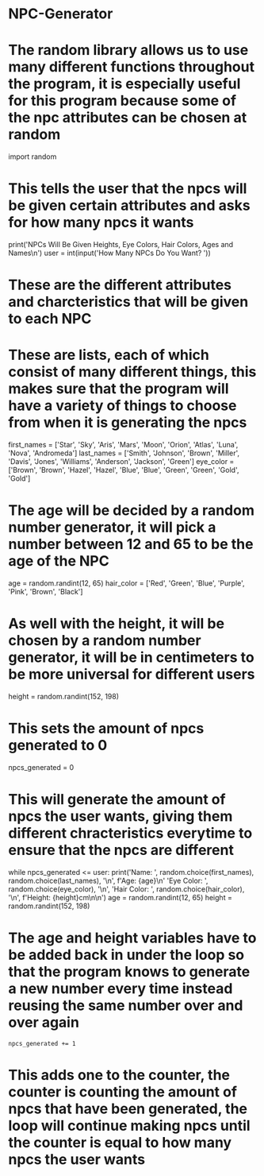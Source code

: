 # NPC-Generator
# The random library allows us to use many different functions throughout the program, it is especially useful for this program because some of the npc attributes can be chosen  at random
import random

# This tells the user that the npcs will be given certain attributes and asks for how many npcs it wants
print('NPCs Will Be Given Heights, Eye Colors, Hair Colors, Ages and Names\n')
user = int(input('How Many NPCs Do You Want? '))


# These are the different attributes and charcteristics that will be given to each NPC
# These are lists, each of which consist of many different things, this makes sure that the program will have a variety of things to choose from when it is generating the npcs
first_names = ['Star', 'Sky', 'Aris', 'Mars', 'Moon', 'Orion', 'Atlas', 'Luna', 'Nova', 'Andromeda']
last_names = ['Smith', 'Johnson', 'Brown', 'Miller', 'Davis', 'Jones', 'Williams', 'Anderson', 'Jackson', 'Green']
eye_color = ['Brown', 'Brown', 'Hazel', 'Hazel', 'Blue', 'Blue', 'Green', 'Green', 'Gold', 'Gold']

# The age will be decided by a random number generator, it will pick a number between 12 and 65 to be the age of the NPC
age = random.randint(12, 65)
hair_color = ['Red', 'Green', 'Blue', 'Purple', 'Pink', 'Brown', 'Black']

# As well with the height, it will be chosen by a random number generator, it will be in centimeters to be more universal for different users
height = random.randint(152, 198)

# This sets the amount of npcs generated to 0
npcs_generated = 0

# This will generate the amount of npcs the user wants, giving them different chracteristics everytime to ensure that the npcs are different
while npcs_generated <= user:
    print('Name: ', random.choice(first_names), random.choice(last_names), '\n', f'Age: {age}\n' 'Eye Color: ', random.choice(eye_color), '\n', 'Hair Color: ', random.choice(hair_color), '\n', f'Height: {height}cm\n\n')
    age = random.randint(12, 65)
    height = random.randint(152, 198)
# The age and height variables have to be added back in under the loop so that the program knows to generate a new number every time instead reusing the same number over and over again
    
    npcs_generated += 1
# This adds one to the counter, the counter is counting the amount of npcs that have been generated, the loop will continue making npcs until the counter is equal to how many npcs the user wants
    
